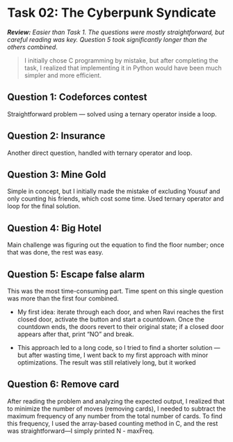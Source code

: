 # Task 02: The Cyberpunk Syndicate
***Review:***  *Easier than Task 1. The questions were mostly straightforward, but careful reading was key. Question 5 took significantly longer than the others combined*.
> I initially chose C programming by mistake, but after completing the task, I realized that implementing it in Python would have been much simpler and more efficient.
## Question 1: Codeforces contest
Straightforward problem — solved using a ternary operator inside a loop.

## Question 2: Insurance
Another direct question, handled with ternary operator and loop.

## Question 3: Mine Gold
Simple in concept, but I initially made the mistake of excluding Yousuf and only counting his friends, which cost some time. Used ternary operator and loop for the final solution.

## Question 4: Big Hotel
Main challenge was figuring out the equation to find the floor number; once that was done, the rest was easy.

## Question 5: Escape false alarm
This was the most time-consuming part. Time spent on this single question was more than the first four combined.

 - My first idea: iterate through each door, and when Ravi reaches the first closed door, activate the button and start a countdown. Once the countdown ends, the doors revert to their original state; if a closed door appears after that, print “NO” and break.

 - This approach led to a long code, so I tried to find a shorter solution — but after wasting time, I went back to my first approach with minor optimizations. The result was still relatively long,   but it worked

## Question 6: Remove card
After reading the problem and analyzing the expected output, I realized that to minimize the number of moves (removing cards), I needed to subtract the maximum frequency of any number from the total number of cards. To find this frequency, I used the array-based counting method in C, and the rest was straightforward—I simply printed N - maxFreq.
